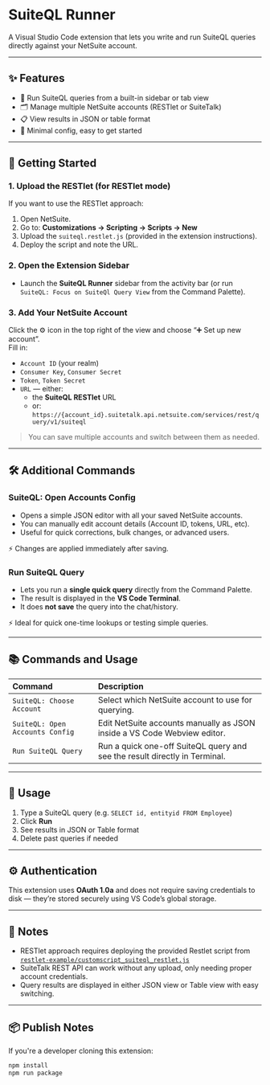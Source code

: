 # SuiteQL Runner

A Visual Studio Code extension that lets you write and run SuiteQL queries directly against your NetSuite account.

---

## ✨ Features

- 🔎 Run SuiteQL queries from a built-in sidebar or tab view
- 🗂️ Manage multiple NetSuite accounts (RESTlet or SuiteTalk)
- 📋 View results in JSON or table format
- 🧠 Minimal config, easy to get started

---

## 🚀 Getting Started

### 1. Upload the RESTlet (for RESTlet mode)

If you want to use the RESTlet approach:

1. Open NetSuite.
2. Go to: **Customizations → Scripting → Scripts → New**
3. Upload the `suiteql.restlet.js` (provided in the extension instructions).
4. Deploy the script and note the URL.

### 2. Open the Extension Sidebar

- Launch the **SuiteQL Runner** sidebar from the activity bar (or run `SuiteQL: Focus on SuiteQl Query View` from the Command Palette).

### 3. Add Your NetSuite Account

Click the ⚙️ icon in the top right of the view and choose “➕ Set up new account”.  
Fill in:

- `Account ID` (your realm)
- `Consumer Key`, `Consumer Secret`
- `Token`, `Token Secret`
- `URL` — either:
  - the **SuiteQL RESTlet** URL  
  - or: `https://{account_id}.suitetalk.api.netsuite.com/services/rest/query/v1/suiteql`

> You can save multiple accounts and switch between them as needed.

---

## 🛠️ Additional Commands

### SuiteQL: Open Accounts Config

- Opens a simple JSON editor with all your saved NetSuite accounts.
- You can manually edit account details (Account ID, tokens, URL, etc).
- Useful for quick corrections, bulk changes, or advanced users.

⚡ Changes are applied immediately after saving.


### Run SuiteQL Query

- Lets you run a **single quick query** directly from the Command Palette.
- The result is displayed in the **VS Code Terminal**.
- It does **not save** the query into the chat/history.

⚡ Ideal for quick one-time lookups or testing simple queries.

---

## 📚 Commands and Usage

| Command                         | Description                                                                 |
|:--------------------------------|:----------------------------------------------------------------------------|
| `SuiteQL: Choose Account`       | Select which NetSuite account to use for querying.                         |
| `SuiteQL: Open Accounts Config` | Edit NetSuite accounts manually as JSON inside a VS Code Webview editor.    |
| `Run SuiteQL Query`    | Run a quick one-off SuiteQL query and see the result directly in Terminal.  |

---

## 📝 Usage

1. Type a SuiteQL query (e.g. `SELECT id, entityid FROM Employee`)
2. Click **Run**
3. See results in JSON or Table format
4. Delete past queries if needed

---

## ⚙️ Authentication

This extension uses **OAuth 1.0a** and does not require saving credentials to disk — they’re stored securely using VS Code’s global storage.

---

## 📖 Notes

- RESTlet approach requires deploying the provided Restlet script from [`restlet-example/customscript_suiteql_restlet.js`](https://github.com/yossi126/suiteql-extension/tree/main/restlet-example)
- SuiteTalk REST API can work without any upload, only needing proper account credentials.
- Query results are displayed in either JSON view or Table view with easy switching.

---

## 📦 Publish Notes

If you're a developer cloning this extension:

```bash
npm install
npm run package


